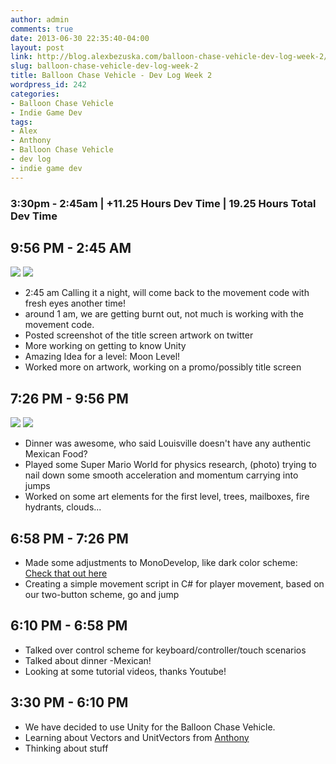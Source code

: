 ```yaml
---
author: admin
comments: true
date: 2013-06-30 22:35:40-04:00
layout: post
link: http://blog.alexbezuska.com/balloon-chase-vehicle-dev-log-week-2/
slug: balloon-chase-vehicle-dev-log-week-2
title: Balloon Chase Vehicle - Dev Log Week 2
wordpress_id: 242
categories:
- Balloon Chase Vehicle
- Indie Game Dev
tags:
- Alex
- Anthony
- Balloon Chase Vehicle
- dev log
- indie game dev
---
```


### 3:30pm - 2:45am | +11.25 Hours Dev Time | 19.25 Hours Total Dev Time

## 9:56 PM - 2:45 AM

![](/images/2013/06/Screen-Shot-2013-07-01-at-12.16.40-AM.png)
![](/images/2013/06/picstitch.jpg)

-   2:45 am Calling it a night, will come back to the movement code with fresh eyes another time!
-   around 1 am, we are getting burnt out, not much is working with the movement code.
-   Posted screenshot of the title screen artwork on twitter
-   More working on getting to know Unity
-   Amazing Idea for a level: Moon Level!
-   Worked more on artwork, working on a promo/possibly title screen

## 7:26 PM - 9:56 PM

![](/images/2013/06/photo.jpg)
![](/images/2013/06/research-1.png)

-   Dinner was awesome, who said Louisville doesn't have any authentic Mexican Food?
-   Played some Super Mario World for physics research, (photo) trying to nail down some smooth acceleration and momentum carrying into jumps
-   Worked on some art elements for the first level, trees, mailboxes, fire hydrants, clouds...

## 6:58 PM - 7:26 PM

-   Made some adjustments to MonoDevelop, like dark color scheme: [Check that out here](http://codenoctis.wordpress.com/2011/07/28/unity3d-3-4-mono-develop-and-dark-themes/)
-   Creating a simple movement script in C# for player movement, based on our two-button scheme, go and jump

## 6:10 PM - 6:58 PM

-   Talked over control scheme for keyboard/controller/touch scenarios
-   Talked about dinner -Mexican!
-   Looking at some tutorial videos, thanks Youtube!

## 3:30 PM - 6:10 PM

-   We have decided to use Unity for the Balloon Chase Vehicle.
-   Learning about Vectors and UnitVectors from [Anthony](https://twitter.com/datGamerDood)
-   Thinking about stuff
